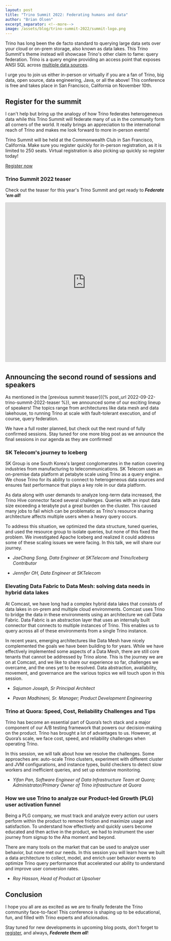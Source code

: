 ```yaml
---
layout: post
title: "Trino Summit 2022: Federating humans and data"
author: "Brian Olsen"
excerpt_separator: <!--more-->
image: /assets/blog/trino-summit-2022/summit-logo.png
---
```


Trino has long been the de facto standard to querying large data sets over your
cloud or on-prem storage, also known as data lakes. This Trino Summit's theme 
instead will showcase Trino's other claim to fame: query federation. Trino is a
query engine providing an access point that exposes ANSI SQL across 
[multiple data sources]({{site.url}}/docs/current/connector.html).

I urge you to join us either in-person or virtually if you are a fan of Trino,
big data, open source, data engineering, Java, or all the above! This conference
is free and takes place in San Francisco, California on November 10th.

<!--more-->

## Register for the summit

I can't help but bring up the analogy of how Trino federates heterogeneous data
while this Trino Summit will federate many of us in the community form all
corners of the world. It really brings an appreciation to the international
reach of Trino and makes me look forward to more in-person events!

Trino Summit will be held at the Commonwealth Club in San Francisco, California.
Make sure you register quickly for in-person registration, as it is limited to
250 seats. Virtual registration is also picking up quickly so register today!

<div class="card-deck spacer-30">
    <a class="btn btn-pink" href="https://www.starburst.io/info/trinosummit/">
        Register now
    </a>
</div>
<div class="spacer-30"></div>

### Trino Summit 2022 teaser

Check out the teaser for this year's Trino Summit and get ready to ***Federate 'em
all***!

<iframe src="https://www.youtube.com/embed/o2MJvRKG14M" width="800" height="500" frameborder="0" marginwidth="0" marginheight="0" scrolling="no" style="border:1px solid #CCC; border-width:1px;
margin-bottom:5px; max-width: 100%;" allowfullscreen="">
</iframe>

## Announcing the second round of sessions and speakers

As mentioned in the [previous summit teaser]({% post_url
2022-09-22-trino-summit-2022-teaser %}), we announced some of our exciting
lineup of speakers! The topics range from architectures like data mesh and data
lakehouse, to running Trino at scale with fault-tolerant execution, and of
course, query federation. 

We have a full roster planned, but check out the next round of fully confirmed
sessions. Stay tuned for one more blog post as we announce the final sessions in
our agenda as they are confirmed!

### SK Telecom's journey to Iceberg

SK Group is one South Korea's largest conglomerates in the nation covering
industries from manufacturing to telecommunications. SK Telecom uses an
on-premise data platform at petabyte scale using Trino as a query engine. We
chose Trino for its ability to connect to heterogeneous data sources and ensures
fast performance that plays a key role in our data platform.

As data along with user demands to analyze long-term data increased, the Trino
Hive connector faced several challenges. Queries with an input data size 
exceeding a terabyte put a great burden on the cluster. This caused many jobs to
fail which can be problematic as Trino's resource sharing architecture affects
multiple users when a heavy query occurs.

To address this situation, we optimized the data structure, tuned queries, and
used the resource group to isolate queries, but none of this fixed the problem.
We investigated Apache Iceberg and realized it could address some of these
scaling issues we were facing. In this talk, we will share our journey.

* *JaeChang Song, Data Engineer at SKTelecom and Trino/Iceberg Contributor*

* *Jennifer OH, Data Engineer at SKTelecom*

### Elevating Data Fabric to Data Mesh: solving data needs in hybrid data lakes

At Comcast, we have long had a complex hybrid data lakes that consists of
data lakes in on-prem and multiple cloud environments. Comcast uses Trino to
bridge the data in these environments using an architecture we call Data Fabric.
Data Fabric is an abstraction layer that uses an internally built connector that
connects to multiple instances of Trino. This enables us to query across all
of these environments from a single Trino instance.

In recent years, emerging architectures like Data Mesh have nicely complemented
the goals we have been building to for years. While we have effectively 
implemented some aspects of a Data Mesh, there are still core tenants that
cannot be addressed by Trino alone. This is the journey we are on at Comcast,
and we like to share our experience so far, challenges we overcame, and
the ones yet to be resolved. Data abstraction, availability, movement, and
governance are the various topics we will touch upon in this session.

* *Sajumon Joseph, Sr Principal Architect*

* *Pavan Madhineni, Sr. Manager; Product Development Engineering*

### Trino at Quora: Speed, Cost, Reliability Challenges and Tips

Trino has become an essential part of Quora’s tech stack and a major component
of our A/B testing framework that powers our decision-making on the product.
Trino has brought a lot of advantages to us. However, at Quora’s scale, we face
cost, speed, and reliability challenges when operating Trino.

In this session, we will talk about how we resolve the challenges. Some
approaches are: auto-scale Trino clusters, experiment with different cluster and
JVM configurations, and instance types, build checkers to detect slow workers
and inefficient queries, and set up extensive monitoring.

* *Yifan Pan, Software Engineer of Data Infrastructure Team at Quora; 
  Administrator/Primary Owner of Trino infrastructure at Quora*

### How we use Trino to analyze our Product-led Growth (PLG) user activation funnel

Being a PLG company, we must track and analyze every action our users perform
within the product to remove friction and maximize usage and satisfaction. To
understand how effectively and quickly users become educated and then active in
the product, we had to instrument the user journey from signup to the Aha moment
and beyond.

There are many tools on the market that can be used to analyze user behavior,
but none met our needs. In this session you will learn how we built a data
architecture to collect, model, and enrich user behavior events to optimize
Trino query performance that accelerated our ability to understand and improve
user conversion rates.

* *Roy Hasson, Head of Product at Upsolver*

## Conclusion

I hope you all are as excited as we are to finally federate the Trino community
face-to-face! This conference is shaping up to be educational, fun, and filled
with Trino experts and aficionados.

Stay tuned for new developments in upcoming blog posts, don't forget to
[register](https://www.starburst.io/info/trinosummit/), and always, ***Federate them
all***!

